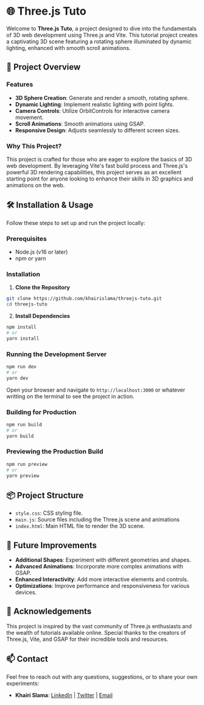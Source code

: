 # 🌐 Three.js Tuto

Welcome to **Three.js Tuto**, a project designed to dive into the fundamentals of 3D web development using Three.js and Vite. This tutorial project creates a captivating 3D scene featuring a rotating sphere illuminated by dynamic lighting, enhanced with smooth scroll animations.

## 🚀 Project Overview

### Features

- **3D Sphere Creation**: Generate and render a smooth, rotating sphere.
- **Dynamic Lighting**: Implement realistic lighting with point lights.
- **Camera Controls**: Utilize OrbitControls for interactive camera movement.
- **Scroll Animations**: Smooth animations using GSAP.
- **Responsive Design**: Adjusts seamlessly to different screen sizes.

### Why This Project?

This project is crafted for those who are eager to explore the basics of 3D web development. By leveraging Vite's fast build process and Three.js's powerful 3D rendering capabilities, this project serves as an excellent starting point for anyone looking to enhance their skills in 3D graphics and animations on the web.

## 🛠 Installation & Usage

Follow these steps to set up and run the project locally:

### Prerequisites

- Node.js (v16 or later)
- npm or yarn

### Installation

1. **Clone the Repository**
 ```sh
 git clone https://github.com/khairislama/threejs-tuto.git
 cd threejs-tuto
 ```

2. **Install Dependencies**
 ```sh
 npm install
 # or
 yarn install
 ```

### Running the Development Server

```sh
npm run dev
# or
yarn dev
```

Open your browser and navigate to `http://localhost:3000` or whatever writting on the terminal to see the project in action.

### Building for Production

```sh
npm run build
# or
yarn build
```

### Previewing the Production Build

```sh
npm run preview
# or
yarn preview
```

## 📦 Project Structure

- `style.css`: CSS styling file.
- `main.js`:  Source files including the Three.js scene and animations
- `index.html`: Main HTML file to render the 3D scene.

## 🧩 Future Improvements

- **Additional Shapes**: Experiment with different geometries and shapes.
- **Advanced Animations**: Incorporate more complex animations with GSAP.
- **Enhanced Interactivity**: Add more interactive elements and controls.
- **Optimizations**: Improve performance and responsiveness for various devices.

## 🌟 Acknowledgements

This project is inspired by the vast community of Three.js enthusiasts and the wealth of tutorials available online. Special thanks to the creators of Three.js, Vite, and GSAP for their incredible tools and resources.

## 📫 Contact

Feel free to reach out with any questions, suggestions, or to share your own experiments:

- **Khairi Slama**: [LinkedIn](https://www.linkedin.com/in/khairi-slama/) | [Twitter](https://x.com/khairislama) | [Email](mailto:khairi.slama.1996.br@gmail.com)
